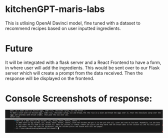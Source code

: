# kitchenGPT-maris-labs
This is utlising OpenAI Davinci model, fine tuned with a dataset to recommend recipes based on user inputted ingredients.

# Future
It will be integrated with a flask server and a React Frontend to have a form, in where user will add the ingredients. This would be sent over to our Flask server which will create a prompt from the data received. 
Then the response will be displayed on the frontend. 

# Console Screenshots of response:
![Sample Image](images/response.png)
![Second Image](images/more_accurate.png)


